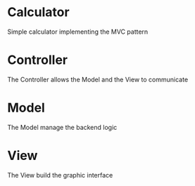 # Calculator
Simple calculator implementing the MVC pattern

# Controller
The Controller allows the Model and the View to communicate

# Model
The Model manage the backend logic

# View
The View build the graphic interface
